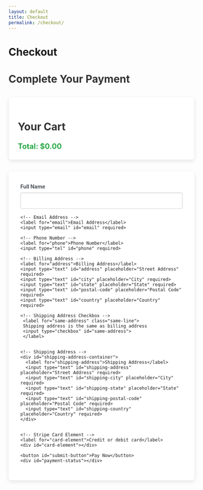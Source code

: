 ```yaml
---
layout: default
title: Checkout
permalink: /checkout/
---
```


# Checkout


<script src="https://js.stripe.com/v3/"></script>
<style>
  /* General Form Styles */
  #payment-form, #cart-summary {
    max-width: 90%;
    margin: 2rem auto;
    background: #fff;
    padding: 2rem;
    border-radius: 8px;
    box-shadow: 0 4px 12px rgba(0, 0, 0, 0.1);
  }

  h2 {
    font-size: 1.75rem;
    margin-bottom: 1.5rem;
    color: #333;
  }

  label {
    font-weight: bold;
    margin-bottom: 0.5rem;
    display: block;
    color: #495057;
  }

  input, button {
    display: block;
    width: 100%;
    margin-bottom: 1rem;
    padding: 0.75rem;
    font-size: 1rem;
    border: 1px solid #ced4da;
    border-radius: 4px;
    box-shadow: inset 0 1px 3px rgba(0, 0, 0, 0.1);
  }

  input:focus, button:focus {
    border-color: #80bdff;
    outline: none;
    box-shadow: 0 0 0 0.2rem rgba(0, 123, 255, 0.25);
  }

  button {
    background-color: #06f;
    color: #fff;
    border: none;
    cursor: pointer;
    font-weight: bold;
    transition: background-color 0.3s ease;
  }

  button:hover {
    background-color: #07f;
  }

  .error {
    color: #dc3545;
    font-size: 0.875rem;
  }

  .success {
    color: #28a745;
    font-size: 0.875rem;
  }

  .same-line {
    display: inline-flex;
    align-items: center;
  }

  .same-line input[type="checkbox"] {
    margin-left: 10px; 
    width: 25px;
    height: 25px;
  }

  #card-element {
    padding: 0.75rem;
    border-radius: 4px;
    border: 1px solid #ced4da;
    background-color: #f8f9fa;
  }

  /* Cart Summary Styles */
  #cart-summary {
    margin-bottom: 2rem;
    padding: 1.5rem;
    box-shadow: 0 4px 12px rgba(0, 0, 0, 0.1);
  }

  .cart-item-actions {
    display: flex;
    justify-content: space-between;
    align-items: center;
    gap: 10px; /* Added space between buttons */
  }

  .cart-item-actions button {
    width: 30%;
    padding: 0.5rem;
    font-size: 0.875rem;
    border-radius: 4px;
    transition: background-color 0.3s ease;
  }

  .cart-item-actions .btn-remove {
    background-color: #f00; /* Red for remove button */
    color: white;
  }

  .cart-item-actions .btn-remove:hover {
    background-color: #d00; /* Darker red on hover */
  }

  .cart-item-actions input {
    width: 30%;
    text-align: center;
    border: 1px solid #ced4da;
    font-size: 0.875rem;
    background-color: #f8f9fa;
    border-radius: 4px;
    padding: 0.5rem;
  }

  /* Improved Total Styling */
  .checkout-summary {
    margin-top: 1.5rem;
    font-size: 1.25rem;
    font-weight: bold;
    display: flex;
    justify-content: space-between;
    align-items: center;
  }

  .checkout-summary #cart-total {
    color: #28a745;
  }

  /* Responsive Design */
  @media (max-width: 768px) {
    #payment-form, #cart-summary {
      width: 90%;
      margin: 1rem auto;
      padding: 1rem;
    }

    .cart-item-actions button {
      width: 32%;
    }

    .cart-item-actions input {
      width: 24%;
    }
  }
</style>

<h2>Complete Your Payment</h2>

<main class="checkout-container">
  <section id="cart-summary">
    <h2>Your Cart</h2>
    <div id="cart-items">
      <!-- Cart items will be dynamically populated here -->
    </div>
    <div class="checkout-summary">
      <div id="cart-total">Total: $0.00</div>
    </div>
  </section>

  <form id="payment-form">
    <!-- Cardholder's Name -->
    <label for="name">Full Name</label>
    <input type="text" id="name" required>

    <!-- Email Address -->
    <label for="email">Email Address</label>
    <input type="email" id="email" required>

    <!-- Phone Number -->
    <label for="phone">Phone Number</label>
    <input type="tel" id="phone" required>

    <!-- Billing Address -->
    <label for="address">Billing Address</label>
    <input type="text" id="address" placeholder="Street Address" required>
    <input type="text" id="city" placeholder="City" required>
    <input type="text" id="state" placeholder="State" required>
    <input type="text" id="postal-code" placeholder="Postal Code" required>
    <input type="text" id="country" placeholder="Country" required>

    <!-- Shipping Address Checkbox -->
     <label for="same-address" class="same-line">
     Shipping address is the same as billing address
     <input type="checkbox" id="same-address">
     </label>


    <!-- Shipping Address -->
    <div id="shipping-address-container">
      <label for="shipping-address">Shipping Address</label>
      <input type="text" id="shipping-address" placeholder="Street Address" required>
      <input type="text" id="shipping-city" placeholder="City" required>
      <input type="text" id="shipping-state" placeholder="State" required>
      <input type="text" id="shipping-postal-code" placeholder="Postal Code" required>
      <input type="text" id="shipping-country" placeholder="Country" required>
    </div>


    <!-- Stripe Card Element -->
    <label for="card-element">Credit or debit card</label>
    <div id="card-element"></div>

    <button id="submit-button">Pay Now</button>
    <div id="payment-status"></div>
  </form>
</main>


<script>
document.addEventListener("DOMContentLoaded", async () => {
  const stripe = Stripe('pk_test_51PulULDDaepf7cjiBCJQ4wxoptuvOfsdiJY6tvKxW3uXZsMUome7vfsIORlSEZiaG4q20ZLSqEMiBIuHi7Fsy9dP00nytmrtYb');
  const form = document.getElementById("payment-form");
  const submitButton = document.getElementById("submit-button");
  const paymentStatus = document.getElementById("payment-status");
  const sameAddressCheckbox = document.getElementById("same-address");
  const shippingAddressContainer = document.getElementById("shipping-address-container");

  let cartItems = JSON.parse(localStorage.getItem("cartItems")) || [];
  const cartItemsContainer = document.getElementById("cart-items");
  const cartTotalElement = document.getElementById("cart-total");
  let total = 0;

  const generateOrderId = () => `ORD-${Date.now()}-${Math.floor(Math.random() * 1000)}`;

  const elements = stripe.elements();
  const card = elements.create("card");
  card.mount("#card-element");

  sameAddressCheckbox.addEventListener("change", () => {
    const isChecked = sameAddressCheckbox.checked;
    shippingAddressContainer.style.display = isChecked ? "none" : "block";

    if (isChecked) {
      ["address", "city", "state", "postal-code", "country"].forEach((field) => {
        document.getElementById(`shipping-${field}`).value = document.getElementById(field).value;
      });
    }
  });

  form.addEventListener("submit", async (event) => {
    event.preventDefault();
    submitButton.disabled = true;
    submitButton.textContent = "Processing...";
    paymentStatus.textContent = "";
    paymentStatus.className = ""; // Reset classes

    const name = document.getElementById("name").value;
    const email = document.getElementById("email").value;
    const phone = document.getElementById("phone").value;
    const address = {
      line1: document.getElementById("address").value,
      city: document.getElementById("city").value,
      state: document.getElementById("state").value,
      postal_code: document.getElementById("postal-code").value,
      country: document.getElementById("country").value,
    };
    const shippingAddress = sameAddressCheckbox.checked
      ? address
      : {
          line1: document.getElementById("shipping-address").value,
          city: document.getElementById("shipping-city").value,
          state: document.getElementById("shipping-state").value,
          postal_code: document.getElementById("shipping-postal-code").value,
          country: document.getElementById("shipping-country").value,
        };

    const totalInCents = Math.round(total * 100);

    try {
      const response = await fetch('https://backend-github-io.vercel.app/api/create-payment-intent', {
        method: 'POST',
        headers: { 'Content-Type': 'application/json' },
        body: JSON.stringify({
          amount: totalInCents,
          email,
          phone,
          name,
          address,
          shippingAddress,
          cartItems,
        }),
      });

      if (!response.ok) throw new Error(`Failed to create payment intent: ${response.statusText}`);

      const { clientSecret } = await response.json();

      const result = await stripe.confirmCardPayment(clientSecret, {
        payment_method: {
          card,
          billing_details: { name, email, phone, address },
        },
      });

      if (result.error) {
        paymentStatus.textContent = `Error: ${result.error.message}`;
        paymentStatus.classList.add("error");
      } else if (result.paymentIntent.status === "succeeded") {
        const orderId = generateOrderId();
        localStorage.setItem("orderId", orderId);
        localStorage.setItem("purchasedItems", JSON.stringify(cartItems));
        localStorage.removeItem("cartItems");

        paymentStatus.textContent = `Payment successful! Your Order ID is: ${orderId}`;
        paymentStatus.classList.add("success");

        window.location.href = `https://m-cochran.github.io/Randomerr/thank-you/?orderId=${orderId}`;
      }
    } catch (error) {
      console.error("Payment processing error:", error);
      paymentStatus.textContent = `Error: ${error.message}`;
      paymentStatus.classList.add("error");
    } finally {
      submitButton.disabled = false;
      submitButton.textContent = "Submit Payment";
    }
  });

  function renderCart() {
    cartItemsContainer.innerHTML = "";
    total = 0;

    if (cartItems.length === 0) {
      cartItemsContainer.innerHTML = "<p>Your cart is empty.</p>";
      cartTotalElement.textContent = "Total: $0.00";
      return;
    }

    const cartHTML = cartItems.map((item, index) => `
      <div class="cart-item">
        <img src="${item.image}" alt="${item.name}">
        <div class="cart-item-details">
          <div>${item.name}</div>
          <div>Price: $${item.price}</div>
        </div>
        <div class="cart-item-actions">
          <button class="btn-decrease" data-index="${index}">-</button>
          <input type="text" value="${item.quantity}" readonly>
          <button class="btn-increase" data-index="${index}">+</button>
          <button class="btn-remove" data-index="${index}">Remove</button>
        </div>
      </div>`).join("");

    cartItemsContainer.innerHTML = cartHTML;
    cartItems.forEach(item => (total += item.price * item.quantity));
    cartTotalElement.textContent = `Total: $${total.toFixed(2)}`;

    document.querySelectorAll(".btn-decrease").forEach(button => {
      button.addEventListener("click", () => updateCartItem(button.dataset.index, -1));
    });

    document.querySelectorAll(".btn-increase").forEach(button => {
      button.addEventListener("click", () => updateCartItem(button.dataset.index, 1));
    });

    document.querySelectorAll(".btn-remove").forEach(button => {
      button.addEventListener("click", () => removeCartItem(button.dataset.index));
    });
  }

  function updateCartItem(index, delta) {
    cartItems[index].quantity += delta;
    if (cartItems[index].quantity < 1) cartItems[index].quantity = 1;
    localStorage.setItem("cartItems", JSON.stringify(cartItems));
    renderCart();
  }

  function removeCartItem(index) {
    cartItems.splice(index, 1);
    localStorage.setItem("cartItems", JSON.stringify(cartItems));
    renderCart();
  }

  renderCart();
});

</script>

